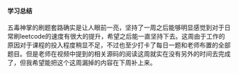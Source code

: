 #### 学习总结

五毒神掌的刷题套路确实是让人眼前一亮，坚持了一周之后能够明显感觉到对于日常刷leetcode的速度有很大的提升，希望之后能一直坚持下去。这周由于工作的原因对于课程的投入程度稍显不足，不过也至少打卡了每日一题和老师布置的全部题目。但是老师在视频中提到的相关源码的阅读这周就实在没有另外的时间去完成了，但我希望能把这个这周漏掉的内容在下周补上来。
